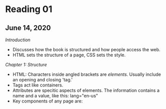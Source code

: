 # Reading 01

## June 14, 2020

_Introduction_
* Discusses how the book is structured and how people access the web. 
* HTML sets the structure of a page, CSS sets the style.

_Chapter 1: Structure_
* HTML: Characters inside angled brackets are *elements*. Usually include an opening and closing 'tag.'
* Tags act like containers. 
* Attributes are specitic aspects of elements. The information contains a name and a value, like this: lang="en-us"
* Key components of any page are: <html> <head> <title> <body>
  
_Chapter 8: Extra Markup_
* Covers doctype <!DOCTYPE html>, comments <!-- -->, id attributes to elements, class attributes to elements, block elements ul, li, inline elements <img>
* div groupings for blocks, span which is div for inline elements.
* <iframe> which is a window to another page. An example is a google map. 
* <meta>. <meta> lives in the <head> element.
* escape chars, which is all the funky stuff like copyright and ampersand.

_Chapter 17: HTML5 Layout_
* New elements in HTML5, including article, footer, header, nav, and aside. 
* Also, section, hgroup, figure, figcaption, how div is used now
* _Question? p. 442 contains css that the book recommends to include in pages to help older browsers. Should we do that?_ 
* Example HTML5 on p.444 could be helpful reference.

_Chapter 18: Process and Design_
* This chapter goes through site maps, wireframes, target audiences, why people visit, and what they want to do on our site=all good for site architecture planning. 
* Also covers visual hierarchy, grouping, similarity, size, color, style, and images. 

_Javascript: Intro + Chapter 1: ABCs of Javascript_
* Javascript personalizes the user experience. You can use .js to access content, modify content, set a list of steps to perform, or react to events. 
* When writing a script: 1. define the goal; 2. design the script; 3. code each step
* Objects are things. could be a car, hotel, shoes, soda pop. 
* Objects have properties. Then each property in the car would have a name (make, model or brand, flavor) and a value (ford, explorer or fanta, orange).
* Events are things that happen. (duh.) A hotel would have reservations, check-ins, stays, cancels. So would an airline.A gift card would have purchases, funds added or subtracted, balance checks.  
* Methods are things people do with the object, ways people interact with it. They are expressed like this: makeBooking(), checkAvailability(). Or maybe a gift card would have checkBalance(), addFunds().
* Document objects generate new content into the HTML page. including write() and getElementById(). document.write() is used a lot. 
* Use the <script> element in the HTML page to tell the page where to find the .js file. 
